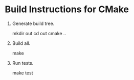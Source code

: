 Build Instructions for CMake
============================

1. Generate build tree.

	mkdir out
	cd out
	cmake ..

2. Build all.

	make

3. Run tests.

	make test
